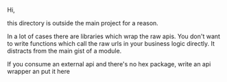 Hi,

this directory is outside the main project for a reason.

In a lot of cases there are libraries which wrap the raw apis.
You don't want to write functions which call the raw urls
in your business logic directly. It distracts from the main
gist of a module.

If you consume an external api and there's no hex package,
write an api wrapper an put it here
